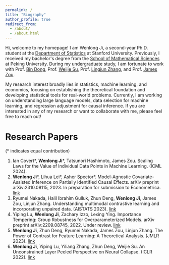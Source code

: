 ```yaml
---
permalink: /
title: "Biography"
author_profile: true
redirect_from: 
  - /about/
  - /about.html
---
```


Hi, welcome to my homepage! I am Wenlong Ji, a second-year Ph.D. student at the [Department of Statistics](https://statistics.stanford.edu/) at Stanford University. Previously, I received my bachelor's degree from the [School of Mathematical Sciences](https://www.math.pku.edu.cn/) at Peking University. During my undergraduate study, I am fortunate to work with Prof. [Bin Dong](http://faculty.bicmr.pku.edu.cn/~dongbin/), Prof. [Weijie Su](http://stat.wharton.upenn.edu/~suw/), Prof. [Lingjun Zhang](https://linjunz.github.io/), and Prof. [James Zou](https://www.james-zou.com/).

My research interest broadly lies in statistics, machine learning, and economics, focusing on establishing the theoretical foundation and developing statistical tools for real-world problems. Currently, I am working on understanding large language models, data selection for machine learning, and regression adjustment for causal inference. If you are interested in any of my research or want to collaborate with me, please feel free to reach out! 


Research Papers
======
(* indicates equal contribution)
1. Ian Covert\*, **Wenlong Ji**\*, Tatsunori Hashimoto, James Zou. Scaling Laws for the Value of Individual Data Points in Machine Learning. (ICML 2024).
2. **Wenlong Ji**\*, Lihua Lei\*, Asher Spector\*. Model-Agnostic Covariate-Assisted Inference on Partially Identified Causal Effects. arXiv preprint arXiv:2310.08115, 2023. In preparation for submission to Econometrica. [link](https://arxiv.org/abs/2310.08115)
3. Ryumei Nakada, Halil Ibrahim Gulluk, Zhun Deng, **Wenlong Ji**, James Zou, Linjun Zhang. Understanding multimodal contrastive learning and incorporating unpaired data. (AISTATS 2023). [link](https://proceedings.mlr.press/v206/nakada23a/nakada23a.pdf)
4. Yiping Lu, **Wenlong Ji**, Zachary Izzo, Lexing Ying. Importance Tempering: Group Robustness for Overparameterized Models. arXiv preprint arXiv:2209.08745, 2022. Under review. [link](https://arxiv.org/pdf/2209.08745.pdf)
5. **Wenlong Ji**, Zhun Deng, Ryumei Nakada, James Zou, Linjun Zhang. The Power of Contrast for Feature Learning: A Theoretical Analysis. (JMLR 2023). [link](https://www.jmlr.org/papers/v24/21-1501.html)
6. **Wenlong Ji**, Yiping Lu, Yiliang Zhang, Zhun Deng, Weijie Su. An Unconstrained Layer Peeled Perspective on Neural Collapse. (ICLR 2022). [link](https://arxiv.org/abs/2110.02796)

